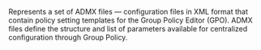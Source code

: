 Represents a set of ADMX files — configuration files in XML format
that contain policy setting templates for the Group Policy Editor (GPO).
ADMX files define the structure and list of parameters available for centralized configuration through Group Policy.
